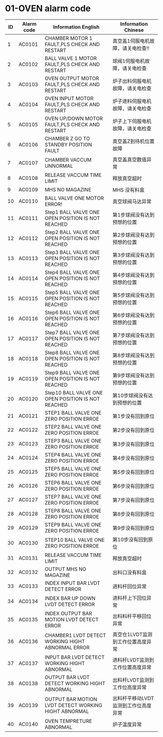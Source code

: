 # 01-OVEN alarm code

| ID   | Alarm code | Information  English                                  | Information  Chinese                 |
| ---- | ---------- | ----------------------------------------------------- | ------------------------------------ |
| 1    | AC0101     | CHAMBER  MOTOR 1 FAULT,PLS CHECK AND RESTART          | 真空盖1伺服电机故障，请关电检查!!    |
| 2    | AC0102     | BALL  VALVE 1 MOTOR FAULT,PLS CHECK AND RESTART       | 球阀1伺服电机故障，请关电检查        |
| 3    | AC0103     | OVEN  OUTPUT MOTOR FAULT,PLS CHECK AND RESTART        | 炉子出料伺服电机故障，请关电检查     |
| 4    | AC0104     | OVEN  INPUT MOTOR FAULT,PLS CHECK AND RESTART         | 炉子进料伺服电机故障，请关电检查     |
| 5    | AC0105     | OVEN  UP/DOWN MOTOR FAULT,PLS CHECK AND RESTART       | 炉子上下伺服电机故障，请关电检查     |
| 6    | AC0106     | CHAMBER  Z GO TO STANDBY POSITION FAULT               | 真空盖Z到待机位置故障                |
| 7    | AC0107     | CHAMBER  VACCUM UNNORMAL                              | 真空盖真空数值异常                   |
| 8    | AC0108     | RELEASE  VACCUM TIME LIMIT                            | 释放真空超时                         |
| 9    | AC0109     | MHS NO  MAGAZINE                                      | MHS 没有料盒                         |
| 10   | AC0110     | BALL  VALVE ONE MOTOR ERROR!                          | 真空球阀马达异常                     |
| 11   | AC0111     | Step1  BALL VALVE ONE OPEN POSITION IS NOT REACHED    | 第1步球阀没有达到预想的位置          |
| 12   | AC0112     | Step2  BALL VALVE ONE OPEN POSITION IS NOT REACHED    | 第2步球阀没有达到预想的位置          |
| 13   | AC0113     | Step3  BALL VALVE ONE OPEN POSITION IS NOT REACHED    | 第3步球阀没有达到预想的位置          |
| 14   | AC0114     | Step4  BALL VALVE ONE OPEN POSITION IS NOT REACHED    | 第4步球阀没有达到预想的位置          |
| 15   | AC0115     | Step5  BALL VALVE ONE OPEN POSITION IS NOT REACHED    | 第5步球阀没有达到预想的位置          |
| 16   | AC0116     | Step6  BALL VALVE ONE OPEN POSITION IS NOT REACHED    | 第6步球阀没有达到预想的位置          |
| 17   | AC0117     | Step7  BALL VALVE ONE OPEN POSITION IS NOT REACHED    | 第7步球阀没有达到预想的位置          |
| 18   | AC0118     | Step8  BALL VALVE ONE OPEN POSITION IS NOT REACHED    | 第8步球阀没有达到预想的位置          |
| 19   | AC0119     | Step9  BALL VALVE ONE OPEN POSITION IS NOT REACHED    | 第9步球阀没有达到预想的位置          |
| 20   | AC0120     | Step10  BALL VALVE ONE OPEN POSITION IS NOT REACHED   | 第10步球阀没有达到预想的位置         |
| 21   | AC0121     | STEP1 BALL VALVE  ONE ZERO POSITION ERROE             | 第1步没有回到原位                    |
| 22   | AC0122     | STEP2 BALL VALVE  ONE ZERO POSITION ERROE             | 第2步没有回到原位                    |
| 23   | AC0123     | STEP3 BALL VALVE  ONE ZERO POSITION ERROE             | 第3步没有回到原位                    |
| 24   | AC0124     | STEP4 BALL VALVE  ONE ZERO POSITION ERROE             | 第4步没有回到原位                    |
| 25   | AC0125     | STEP5 BALL VALVE  ONE ZERO POSITION ERROE             | 第5步没有回到原位                    |
| 26   | AC0126     | STEP6 BALL VALVE  ONE ZERO POSITION ERROE             | 第6步没有回到原位                    |
| 27   | AC0127     | STEP7 BALL VALVE  ONE ZERO POSITION ERROE             | 第7步没有回到原位                    |
| 28   | AC0128     | STEP8 BALL VALVE  ONE ZERO POSITION ERROE             | 第8步没有回到原位                    |
| 29   | AC0129     | STEP9 BALL VALVE  ONE ZERO POSITION ERROE             | 第9步没有回到原位                    |
| 30   | AC0130     | STEP10 BALL VALVE  ONE ZERO POSITION ERROE            | 第10步没有回到原位                   |
| 31   | AC0131     | RELEASE  VACCUM TIME LIMIT                            | 释放真空超时                         |
| 32   | AC0132     | OUTPUT  MHS NO MAGAZINE                               | 出料口没有料盒                       |
| 33   | AC0133     | INDEX  INPUT BAR LVDT DETECT ERROR                    | 进料杆回位异常                       |
| 34   | AC0134     | INDEX  BAR UP DOWN LVDT DETECT ERROR                  | 进料杆上下回位异常                   |
| 35   | AC0135     | INDEX  OUTPUT BAR MOTION LVDT DETECT ERROR            | 出料料杆平移回位异常                 |
| 36   | AC0136     | CHAMBER1  LVDT DETECT WORKING HIGHT ABNORMAL ERROR    | 真空仓1LVDT监测到工作位置高度异常    |
| 37   | AC0137     | INPUT  BAR LVDT DETECT WORKING HIGHT ABNORMAL         | 进料杆LVDT监测到工作位置高度异常     |
| 38   | AC0138     | OUTPUT  BAR LVDT DETECT WORKING HIGHT ABNORMAL        | 出料杆LVDT监测到工作位高度异常       |
| 39   | AC0139     | OUTPUT  BAR MOTION LVDT DETECT WORKING HIGHT ABNORMAL | 出料杆平移动LVDT监测到工作位高度异常 |
| 40   | AC0140     | OVEN  TEMPRETURE ABNORMAL                             | 炉子温度异常                         |

